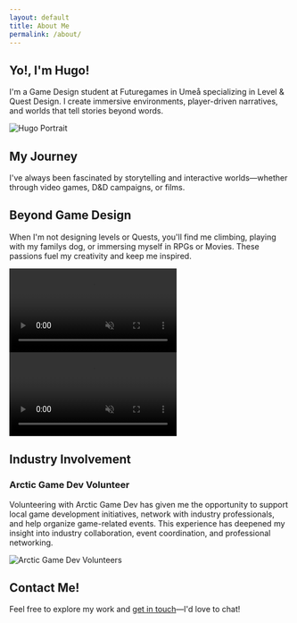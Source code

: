 ```yaml
---
layout: default
title: About Me
permalink: /about/
---
```


<!-- HERO SECTION: Quick Introduction & Portrait Image -->
<section class="about-hero fade-in">
  <div class="about-hero-text">
    <h1>Yo!, I'm Hugo!</h1>
    <p>
      I'm a Game Design student at Futuregames in Umeå specializing in Level & Quest Design. I create immersive environments, player-driven narratives, and worlds that tell stories beyond words.
    </p>
  </div>
  <div class="about-hero-media">
    <img src="{{ '/assets/images/hugo-portrait.jpg' | relative_url }}" alt="Hugo Portrait" class="about-portrait">
  </div>
</section>

<!-- MY JOURNEY: Background & Skills -->
<section class="about-journey fade-in">
  <h2>My Journey</h2>
  <p>
    I've always been fascinated by storytelling and interactive worlds—whether through video games, D&D campaigns, or films.
  </p>
</section>

<!-- PERSONAL INTERESTS: Show Your Personality with WebM Animations -->
<section class="about-interests fade-in">
  <h2>Beyond Game Design</h2>
  <p>
    When I'm not designing levels or Quests, you'll find me climbing, playing with my familys dog, or immersing myself in RPGs or Movies. These passions fuel my creativity and keep me inspired.
  </p>
  <div class="about-interests-media">
    <video autoplay loop muted playsinline class="about-dog">
      <source src="{{ '/assets/images/dog-playing.webm' | relative_url }}" type="video/webm">
      Your browser does not support the video.
    </video>
    <video autoplay loop muted playsinline class="about-climbing">
      <source src="{{ '/assets/images/climbing.webm' | relative_url }}" type="video/webm">
      Your browser does not support the video.
    </video>
  </div>
</section>

<!-- INDUSTRY INVOLVEMENT: Arctic Game Dev Volunteering -->
<section class="about-industry fade-in">
  <div class="about-industry-content">
    <h2>Industry Involvement</h2>
    <h3>Arctic Game Dev Volunteer</h3>
    <p>
      Volunteering with Arctic Game Dev has given me the opportunity to support local game development initiatives, network with industry professionals, and help organize game-related events. This experience has deepened my insight into industry collaboration, event coordination, and professional networking.
    </p>
    <img src="{{ '/assets/images/arctic-volunteers.jpg' | relative_url }}" alt="Arctic Game Dev Volunteers" class="about-volunteers">
  </div>
</section>

<!-- CONTACT & CALL TO ACTION -->
<section class="about-contact fade-in">
  <h2>Contact Me!</h2>
  <p>
    Feel free to explore my work and <a href="{{ '/contact/' | relative_url }}">get in touch</a>—I'd love to chat!
  </p>
</section>
